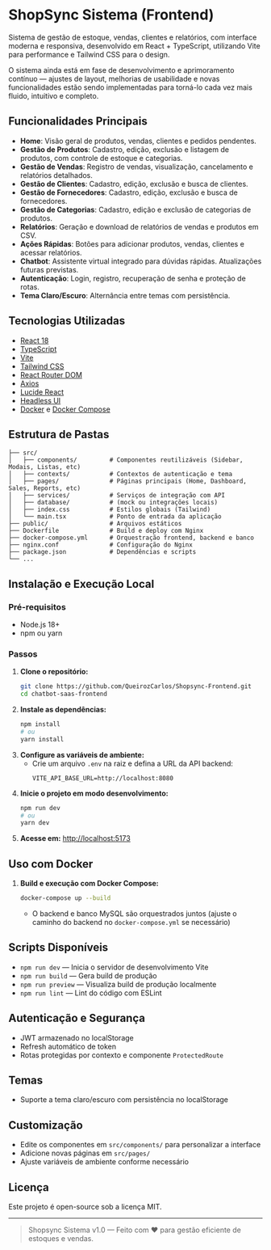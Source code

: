 # ShopSync Sistema (Frontend)

Sistema de gestão de estoque, vendas, clientes e relatórios, com interface moderna e responsiva, desenvolvido em React + TypeScript, utilizando Vite para performance e Tailwind CSS para o design.

O sistema ainda está em fase de desenvolvimento e aprimoramento contínuo — ajustes de layout, melhorias de usabilidade e novas funcionalidades estão sendo implementadas para torná-lo cada vez mais fluido, intuitivo e completo.
## Funcionalidades Principais

- **Home**: Visão geral de produtos, vendas, clientes e pedidos pendentes.
- **Gestão de Produtos**: Cadastro, edição, exclusão e listagem de produtos, com controle de estoque e categorias.
- **Gestão de Vendas**: Registro de vendas, visualização, cancelamento e relatórios detalhados.
- **Gestão de Clientes**: Cadastro, edição, exclusão e busca de clientes.
- **Gestão de Fornecedores**: Cadastro, edição, exclusão e busca de fornecedores.
- **Gestão de Categorias**: Cadastro, edição e exclusão de categorias de produtos.
- **Relatórios**: Geração e download de relatórios de vendas e produtos em CSV.
- **Ações Rápidas**: Botões para adicionar produtos, vendas, clientes e acessar relatórios.
- **Chatbot**: Assistente virtual integrado para dúvidas rápidas. Atualizações futuras previstas.
- **Autenticação**: Login, registro, recuperação de senha e proteção de rotas. 
- **Tema Claro/Escuro**: Alternância entre temas com persistência.

## Tecnologias Utilizadas

- [React 18](https://react.dev/)
- [TypeScript](https://www.typescriptlang.org/)
- [Vite](https://vitejs.dev/)
- [Tailwind CSS](https://tailwindcss.com/)
- [React Router DOM](https://reactrouter.com/)
- [Axios](https://axios-http.com/)
- [Lucide React](https://lucide.dev/)
- [Headless UI](https://headlessui.dev/)
- [Docker](https://www.docker.com/) e [Docker Compose](https://docs.docker.com/compose/)

## Estrutura de Pastas

```
├── src/
│   ├── components/         # Componentes reutilizáveis (Sidebar, Modais, Listas, etc)
│   ├── contexts/           # Contextos de autenticação e tema
│   ├── pages/              # Páginas principais (Home, Dashboard, Sales, Reports, etc)
│   ├── services/           # Serviços de integração com API
│   ├── database/           # (mock ou integrações locais)
│   ├── index.css           # Estilos globais (Tailwind)
│   └── main.tsx            # Ponto de entrada da aplicação
├── public/                 # Arquivos estáticos
├── Dockerfile              # Build e deploy com Nginx
├── docker-compose.yml      # Orquestração frontend, backend e banco
├── nginx.conf              # Configuração do Nginx
├── package.json            # Dependências e scripts
└── ...
```

## Instalação e Execução Local

### Pré-requisitos
- Node.js 18+
- npm ou yarn

### Passos

1. **Clone o repositório:**
   ```bash
   git clone https://github.com/QueirozCarlos/Shopsync-Frontend.git
   cd chatbot-saas-frontend
   ```
2. **Instale as dependências:**
   ```bash
   npm install
   # ou
   yarn install
   ```
3. **Configure as variáveis de ambiente:**
   - Crie um arquivo `.env` na raiz e defina a URL da API backend:
     ```env
     VITE_API_BASE_URL=http://localhost:8080
     ```
4. **Inicie o projeto em modo desenvolvimento:**
   ```bash
   npm run dev
   # ou
   yarn dev
   ```
5. **Acesse em:** [http://localhost:5173](http://localhost:5173)

## Uso com Docker

1. **Build e execução com Docker Compose:**
   ```bash
   docker-compose up --build
   ```
   - O backend e banco MySQL são orquestrados juntos (ajuste o caminho do backend no `docker-compose.yml` se necessário)

## Scripts Disponíveis

- `npm run dev` — Inicia o servidor de desenvolvimento Vite
- `npm run build` — Gera build de produção
- `npm run preview` — Visualiza build de produção localmente
- `npm run lint` — Lint do código com ESLint

## Autenticação e Segurança
- JWT armazenado no localStorage
- Refresh automático de token
- Rotas protegidas por contexto e componente `ProtectedRoute`

## Temas
- Suporte a tema claro/escuro com persistência no localStorage

## Customização
- Edite os componentes em `src/components/` para personalizar a interface
- Adicione novas páginas em `src/pages/`
- Ajuste variáveis de ambiente conforme necessário

## Licença
Este projeto é open-source sob a licença MIT.

---

> Shopsync Sistema v1.0 — Feito com ❤️ para gestão eficiente de estoques e vendas. 
